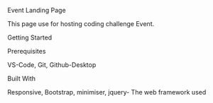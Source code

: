 Event Landing Page

This page use for hosting coding challenge Event.

Getting Started

Prerequisites

VS-Code, Git, Github-Desktop

Built With

Responsive, Bootstrap, minimiser, jquery- The web framework used

